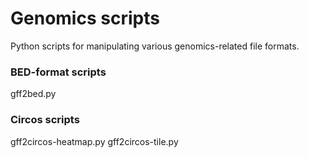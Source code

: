 # Genomics scripts
Python scripts for manipulating various genomics-related file formats.

### BED-format scripts
gff2bed.py

### Circos scripts
gff2circos-heatmap.py
gff2circos-tile.py
